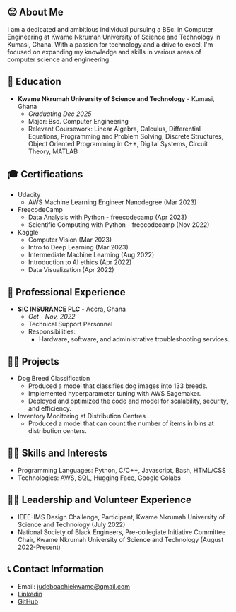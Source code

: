 ## 😌   About Me

I am a dedicated and ambitious individual pursuing a BSc. in Computer Engineering at Kwame Nkrumah University of Science and Technology in Kumasi, Ghana. With a passion for technology and a drive to excel, I'm focused on expanding my knowledge and skills in various areas of computer science and engineering.

## 🎒   Education

- **Kwame Nkrumah University of Science and Technology** - Kumasi, Ghana
  - *Graduating Dec 2025*
  - Major: Bsc. Computer Engineering
  - Relevant Coursework: Linear Algebra, Calculus, Differential Equations, Programming and Problem Solving, Discrete Structures, Object Oriented Programming in C++, Digital Systems, Circuit Theory, MATLAB

## 🎓   Certifications

- Udacity
  - AWS Machine Learning Engineer Nanodegree (Mar 2023)
- FreecodeCamp
  - Data Analysis with Python - freecodecamp (Apr 2023)
  - Scientific Computing with Python - freecodecamp (Nov 2022)
- Kaggle
  - Computer Vision (Mar 2023)
  - Intro to Deep Learning (Mar 2023)
  - Intermediate Machine Learning (Aug 2022)
  - Introduction to AI ethics (Apr 2022)
  - Data Visualization (Apr 2022)

## 🏢   Professional Experience

- **SIC INSURANCE PLC** - Accra, Ghana
  - *Oct - Nov, 2022*
  - Technical Support Personnel
  - Responsibilities:
    - Hardware, software, and administrative troubleshooting services.

## 👷🏿   Projects

- Dog Breed Classification
  - Produced a model that classifies dog images into 133 breeds.
  - Implemented hyperparameter tuning with AWS Sagemaker.
  - Deployed and optimized the code and model for scalability, security, and efficiency.
- Inventory Monitoring at Distribution Centres
  - Produced a model that can count the number of items in bins at distribution centers.

## 🤹🏿   Skills and Interests

- Programming Languages: Python, C/C++, Javascript, Bash, HTML/CSS
- Technologies: AWS, SQL, Hugging Face, Google Colabs

## 🤝🏿   Leadership and Volunteer Experience

- IEEE-IMS Design Challenge, Participant, Kwame Nkrumah University of Science and Technology (July 2022)
- National Society of Black Engineers, Pre-collegiate Initiative Committee Chair, Kwame Nkrumah University of Science and Technology (August 2022-Present)

## 📞   Contact Information

- Email: <judeboachiekwame@gmail.com>
- [Linkedin](https://linkedin.com/in/judeboachie)
- [GitHub](https://github.com/jdboachie)
